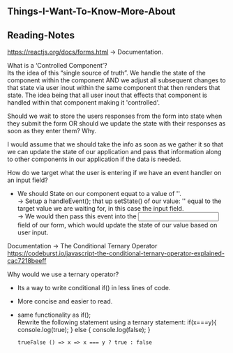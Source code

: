 ## Things-I-Want-To-Know-More-About  

## Reading-Notes  
https://reactjs.org/docs/forms.html  -> Documentation.  

What is a ‘Controlled Component’?    
Its the idea of this “single source of truth”. We handle the state of the component within the component AND we adjust all subsequent changes to that state via user inout within the same component that then renders that state. The idea being that all user inout that effects that component is handled within that component making it 'controlled'.  

Should we wait to store the users responses from the form into state when they submit the form OR should we update the state with their responses as soon as they enter them? Why.    

I would assume that we should take the info as soon as we gather it so that we can update the state of our application and pass that information along to other components in our application if the data is needed.   

How do we target what the user is entering if we have an event handler on an input field?    
- We should State on our component equat to a value of ''.  
-> Setup a handleEvent(); that up setState() of our value: '' equal to the target value we are waiting for, in this case the input field.  
-> We would then pass this event into the <input> field of our form, which would update the state of our value based on user input.   

Documentation -> The Conditional Ternary Operator  
https://codeburst.io/javascript-the-conditional-ternary-operator-explained-cac7218beeff  

Why would we use a ternary operator?  
- Its a way to write conditional if() in less lines of code. 
- More concise and easier to read.  
- same functionality as if();  
Rewrite the following statement using a ternary statement:
if(x===y){
 console.log(true);
  } else {
 console.log(false);
  }

  `trueFalse () => x => x === y ? true : false`